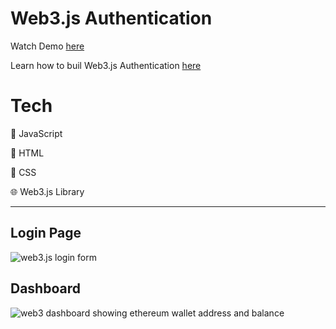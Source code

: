 # Web3.js Authentication

Watch Demo [here](https://youtu.be/Glvg3uX7reE)

Learn how to buil Web3.js Authentication [here](https://web3.hashnode.com/how-to-build-a-web3-login-with-web3js-library)

# Tech

🧙 JavaScript 

🦴 HTML  

💄 CSS  

🌐 Web3.js Library

<hr />

## Login Page
![web3.js login form](https://user-images.githubusercontent.com/58919619/158291908-c7c0229e-cb14-4706-bdda-ea32ee4d2fa9.png)


## Dashboard
![web3 dashboard showing ethereum wallet address and balance](https://user-images.githubusercontent.com/58919619/158291958-4144535a-0d12-4a3a-8d41-63ae2adb29d2.png)
